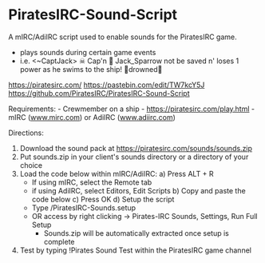 # PiratesIRC-Sound-Script
A mIRC/AdiIRC script used to enable sounds for the PiratesIRC game.

   - plays sounds during certain game events
   - i.e. <~CaptJack> ☠ Cap'n 👑 Jack_Sparrow not be saved n' loses 1 power as he swims to the ship! 🎵drowned🎵

https://piratesirc.com/
https://pastebin.com/edit/TW7kcY5J
https://github.com/PiratesIRC/PiratesIRC-Sound-Script

Requirements:
     - Crewmember on a ship - https://piratesirc.com/play.html
     - mIRC (www.mirc.com) or AdiIRC (www.adiirc.com)

Directions:
   1) Download the sound pack at https://piratesirc.com/sounds/sounds.zip
   2) Put sounds.zip in your client's sounds directory or a directory of your choice
   3) Load the code below within mIRC/AdiIRC:
      a) Press ALT + R
         - If using mIRC, select the Remote tab
         - if using AdiIRC, select Editors, Edit Scripts
      b) Copy and paste the code below
      c) Press OK
      d) Setup the script
       - Type /PiratesIRC-Sounds.setup
       - OR access by right clicking -> Pirates-IRC Sounds, Settings, Run Full Setup
         - Sounds.zip will be automatically extracted once setup is complete
   4) Test by typing !Pirates Sound Test within the PiratesIRC game channel
